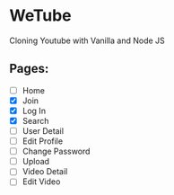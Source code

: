 # WeTube

Cloning Youtube with Vanilla and Node JS

## Pages:

- [ ] Home
- [x] Join
- [x] Log In
- [x] Search
- [ ] User Detail
- [ ] Edit Profile
- [ ] Change Password
- [ ] Upload
- [ ] Video Detail
- [ ] Edit Video
